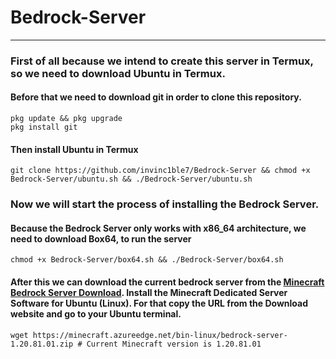 # Bedrock-Server
***
### First of all because we intend to create this server in Termux, so we need to download Ubuntu in Termux.

#### Before that we need to download git in order to clone this repository.
```shell
pkg update && pkg upgrade
pkg install git
```
#### Then install Ubuntu in Termux
```shell
git clone https://github.com/invinc1ble7/Bedrock-Server && chmod +x Bedrock-Server/ubuntu.sh && ./Bedrock-Server/ubuntu.sh
```
### Now we will start the process of installing the Bedrock Server.

#### Because the Bedrock Server only works with x86_64 architecture, we need to download Box64, to run the server
```shell
chmod +x Bedrock-Server/box64.sh && ./Bedrock-Server/box64.sh
```

#### After this we can download the current bedrock server from the [Minecraft Bedrock Server Download](https://www.minecraft.net/en-us/download/server/bedrock). Install the Minecraft Dedicated Server Software for Ubuntu (Linux). For that copy the URL from the Download website and go to your Ubuntu terminal.
```
wget https://minecraft.azureedge.net/bin-linux/bedrock-server-1.20.81.01.zip # Current Minecraft version is 1.20.81.01
```
